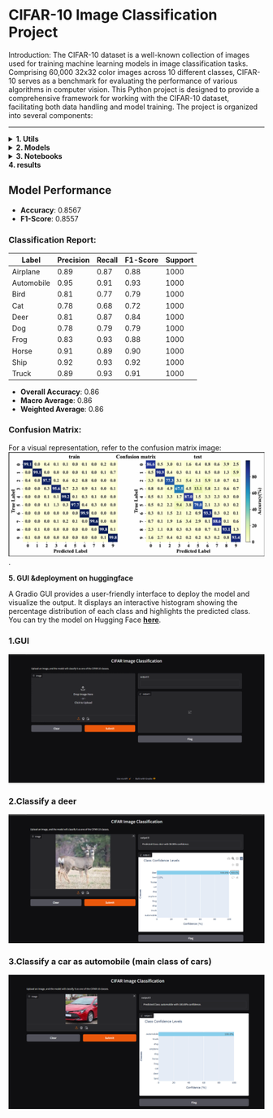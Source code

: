 # CIFAR-10 Image Classification Project

Introduction:
The CIFAR-10 dataset is a well-known collection of images used for training machine learning models in image classification tasks. Comprising 60,000 32x32 color images across 10 different classes, CIFAR-10 serves as a benchmark for evaluating the performance of various algorithms in computer vision.
This Python project is designed to provide a comprehensive framework for working with the CIFAR-10 dataset, facilitating both data handling and model training. The project is organized into several components:

---

<details>

<summary><strong>1. Utils</strong></summary>


<details>

<summary><strong>download_handle_data.py</strong></summary>


This file contains functions for downloading and extracting CIFAR-10 dataset files.



## Functions

### `download_data(url)`
Downloads a `.tar.gz` file from a given URL and saves it locally.

- **Parameters**:
  - `url` (str): URL of the file to download.

- **Process**:
  - Checks if the `data` directory and the `.tar.gz` file already exist.
  - Downloads the file if it doesn't exist.

---

### `extract_cifar10_data(directory)`
Extracts the contents of the downloaded `.tar.gz` file into the specified directory.

- **Parameters**:
  - `directory` (str): Path to extract the contents of the `.tar.gz` file.

- **Process**:
  - Verifies the `.tar.gz` file exists.
  - Extracts the file into the provided directory.

---

## Class: `ConvertDataToImages`

This class handles the conversion of CIFAR-10 dataset batches from binary format to image files, organized into directories based on labels.

### Attributes:
- `labels_dict` (dict): Maps label indices to label names.
- `batch_data` (list): Holds image data for a batch.
- `batch_labels` (list): Holds the labels for images.
- `batch_filenames` (list): Holds filenames of images.
- `labels_names` (list): Stores label names from metadata.

---

### `__init__()`
Initializes the class with empty attributes for labels, data, and filenames.

---

### `load_label_names(meta_file_path)`
Loads the label names from a metadata file.

- **Parameters**:
  - `meta_file_path` (str): Path to the metadata file.

---

### `create_images_folder()`
Creates a directory structure for saving images based on their labels.

- **Process**:
  - Creates an `images` directory with subdirectories named after labels.

---

### `create_image_labels_to_string()`
Creates a dictionary mapping label indices to label names.

---

### `load_batch(file_path)`
Loads a batch of CIFAR-10 data.

- **Parameters**:
  - `file_path` (str): Path to the CIFAR-10 batch file.

---

### `convert_data_to_images(names_paths, end_file)`
Converts image data to images and saves them to the disk.

- **Parameters**:
  - `names_paths` (str): Path to save image names and labels.
  - `end_file` (int): Format indicator for saving labels.

---

### `run(batch_paths, names_paths, end_file)`
Executes the full conversion process: loads data, creates directories, and saves images.

- **Parameters**:
  - `batch_paths` (str): Path to the CIFAR-10 batch file.
  - `names_paths` (str): Path to save image names and labels.
  - `end_file` (int): Format indicator for saving labels.

- **Returns**:
  - `dict`: Mapping of label indices to label names.


---
</details>

<details>
<summary><strong>load_patchs.py</strong></summary>


This file defines functions for model creation, training, evaluation, and prediction using TensorFlow/Keras. It includes several deep learning models (custom CNN, MobileNetV2, VGG16), custom F1 score metric, and utilities for training multiple models and predicting using a trained model. 




## Functions:

### `load_paths_labels(path)`
Loads image paths and corresponding labels from a specified text file.

- **Parameters**:
  - `path` (str): File path to the text file containing image paths and labels.
- **Returns**:
  - `paths_labels` (list): List of image paths and labels.

---

### `handle_images_path_and_labels(paths_labels)`
Processes the paths and labels, generating a list of image paths and corresponding labels.

- **Parameters**:
  - `paths_labels` (list): List of image names and labels.
- **Returns**:
  - `paths` (list): List of processed image paths.
  - `labels` (list): List of corresponding image labels.

---

### `get_patch(paths, labels, patch_size)`
Yields patches of image paths and their labels based on the patch size.

- **Parameters**:
  - `paths` (list): List of image paths.
  - `labels` (list): List of corresponding image labels.
  - `patch_size` (int): The size of the patches to divide the data into.
- **Yields**:
  - Tuple of image paths and labels for each patch.

---

### `load_images_patch(paths)`
Loads a batch of images from the given list of paths and converts them to NumPy arrays.

- **Parameters**:
  - `paths` (list): List of image paths to load.
- **Returns**:
  - `images` (np.array): Array of loaded images.

---

### `read_image_labels(path, patch_size, image_shape)`
Reads image names and labels, then generates and preprocesses image patches in a TensorFlow dataset format.

- **Parameters**:
  - `path` (str): File path to the text file containing image paths and labels.
  - `patch_size` (int): The size of the patches to load.
  - `image_shape` (tuple): Shape of the images (height, width).
- **Returns**:
  - `dataset` (tf.data.Dataset): Preprocessed TensorFlow dataset ready for training.

---

### `extract_labels(dataset)`
Extracts labels and images from the TensorFlow dataset.

- **Parameters**:
  - `dataset` (tf.data.Dataset): The TensorFlow dataset containing images and labels.
- **Returns**:
  - `images` (np.array): Array of images from the dataset.
  - `labels` (np.array): Array of corresponding labels from the dataset.

---
</details>



<details>

<summary><strong>model_training_testing.py</strong></summary>


This file defines functions for model creation, training, evaluation, and prediction using TensorFlow/Keras. It includes several deep learning models (custom CNN, MobileNetV2, VGG16), custom F1 score metric, and utilities for training multiple models and predicting using a trained model. 

---

## Functions:

### `custom_f1_score(y_true, y_pred)`
Custom function for calculating F1 score using Keras backend operations. It rounds predictions, calculates precision and recall, and then computes the F1 score.

- **Parameters**:
  - `y_true`: Ground truth labels.
  - `y_pred`: Predicted labels.
- **Returns**:
  - `f1`: The computed F1 score.

---

### `train_and_evaluate_models(models_list, train_dataset, validation_dataset, epochs, batch_size, final_model, l_r=.001, mome=.9)`
Trains a list of models and evaluates their performance on a validation dataset. Optionally returns the best-performing model.

- **Parameters**:
  - `models_list` (list): List of Keras models to be trained.
  - `train_dataset` (tf.data.Dataset): Dataset for training.
  - `validation_dataset` (tf.data.Dataset): Dataset for validation.
  - `epochs` (int): Number of epochs.
  - `batch_size` (int): Batch size.
  - `final_model` (bool): Whether to return the best model.
  - `l_r` (float): Learning rate (default is 0.001).
  - `mome` (float): Momentum (default is 0.9).
- **Returns**:
  - If `final_model` is `True`: Returns the best trained model and training history.
  - Else: Returns a dictionary with model names and their validation accuracy.

---

### `predict(prediction_model, test_dataset)`
Makes predictions using a trained model and evaluates performance using accuracy and F1 score.

- **Parameters**:
  - `prediction_model`: Trained model to use for prediction.
  - `test_dataset` (tf.data.Dataset): Test dataset.
- **Returns**:
  - `model_acc` (float): Accuracy score.
  - `model_f1` (float): F1 score.
  - `predictions` (np.array): Predicted labels.
  - `labels` (np.array): True labels.

---

## Model Definitions:

### `model_1()`
Defines a custom Convolutional Neural Network (CNN) with several Conv2D, MaxPooling, Dropout, and Dense layers. The final layer has 10 outputs for classification.

- **Returns**:
  - `model` (tf.keras.Model): A compiled CNN model.

---

### `model_2(image_shape, class_len=10)`
Defines a model based on the pre-trained MobileNetV2. The model uses transfer learning with a custom classification head.

- **Parameters**:
  - `image_shape` (tuple): Input image shape.
  - `class_len` (int): Number of output classes (default is 10).
- **Returns**:
  - `clf` (tf.keras.Model): A compiled MobileNetV2 model with custom layers.

---

### `model_3(image_shape, class_len=10)`
Defines a model based on the pre-trained VGG16. Similar to `model_2`, this uses transfer learning with a custom classification head.

- **Parameters**:
  - `image_shape` (tuple): Input image shape.
  - `class_len` (int): Number of output classes (default is 10).
- **Returns**:
  - `clf` (tf.keras.Model): A compiled VGG16 model with custom layers.
</details>

<details>

<summary><strong>plotting.py</strong></summary>
## Summary of Functions

1. **show_images(images_patch, labels)**
   - **Purpose**: Displays a grid of images with corresponding labels.
   - **Parameters**:
     - `images_patch`: A collection of image arrays to display.
     - `labels`: Labels corresponding to each image in `images_patch`.
   - **Functionality**:
     - The function calculates the number of images per row and column, creates a grid, resizes images, and displays them with the class labels as titles.

2. **plot_accuracy(epoch, history, string="Validation")**
   - **Purpose**: Plots the accuracy and loss for both training and validation over epochs.
   - **Parameters**:
     - `epoch`: Total number of epochs.
     - `history`: History object returned by the model training process.
     - `string`: Custom label for the validation metrics.
   - **Functionality**:
     - Generates two plots: one for accuracy and one for loss, showing the metrics for training and validation data over time.

3. **plot_combined_confusion_heat_map(y_train_act, y_train_pred, y_test_act, y_test_pred, str6="")**
   - **Purpose**: Generates side-by-side confusion matrix heatmaps for training and test datasets.
   - **Parameters**:
     - `y_train_act`: Actual labels for the training set.
     - `y_train_pred`: Predicted labels for the training set.
     - `y_test_act`: Actual labels for the test set.
     - `y_test_pred`: Predicted labels for the test set.
     - `str6`: A custom string for labeling.
   - **Functionality**:
     - Produces two heatmaps showing normalized confusion matrices for both training and test datasets, and saves the plot as a PDF.

</details>


</details>

<details> 
<summary><strong> 2. Models </strong></summary>


### Model Outputs and Results

This folder contains the output models and results from the training process, both in **H5** and **Keras** formats, which can be loaded when needed. 

We trained three models, but the best-performing model is **Model 1**.

### Model Architecture Overview

#### **Model 1: Convolutional Neural Network (CNN)**

A deep convolutional neural network that incorporates several convolutional layers, batch normalization, and dropout for regularization.

- **Architecture**:
- Input (32x32x3)
- Conv2D (32 filters, 3x3, ReLU) 
- BatchNormalization
- Conv2D (32 filters, 3x3, ReLU) 
- BatchNormalization ↓ MaxPool2D (2x2) 
- Dropout (20%) ↓ Conv2D (64 filters, 3x3, ReLU) 
- BatchNormalization 
- Conv2D (64 filters, 3x3, ReLU) 
- BatchNormalization 
- MaxPool2D (2x2) 
- Dropout (30%) 
- Conv2D (128 filters, 3x3, ReLU) 
- BatchNormalization 
- Conv2D (128 filters, 3x3, ReLU)
- BatchNormalization
- MaxPool2D (2x2) 
- Dropout (40%) 
- Flatten 
- Dense (128, ReLU) 
- BatchNormalization 
- Dropout (50%) 
- Output (10 classes, Softmax)


---

**Model 2: MobileNetV2**
A lightweight model that leverages depthwise separable convolutions to minimize the number of parameters while maintaining performance.

- Input (32x32x3)

- MobileNetV2 (pre-trained on ImageNet)

- GlobalAveragePooling2D

- Dense (512, ReLU)

- Output (10 classes, Softmax)


---

**Model 3: VGG16**
A classic deep learning model known for its simplicity and depth, which has shown great performance in various tasks.

architecture:

- Input (32x32x3)
- VGG16 (pre-trained on ImageNet)
- GlobalAveragePooling2D
- Output (10 classes, Softmax)



</details>





<details> <summary><strong>3. Notebooks</strong></summary>  

1. **`download_handle_data`**: Handles downloading and extracting the CIFAR-10 dataset into images using the utility scripts.
2. **`train_test_data`**: Used for training the models, selecting the best-performing one, testing, and generating coverage reports. </details>


<summary><strong>4. results</strong></summary>

## Model Performance

- **Accuracy**: 0.8567  
- **F1-Score**: 0.8557  

### Classification Report:
| Label      | Precision | Recall  | F1-Score | Support |
|------------|-----------|---------|----------|---------|
| Airplane   | 0.89      | 0.87    | 0.88     | 1000    |
| Automobile | 0.95      | 0.91    | 0.93     | 1000    |
| Bird       | 0.81      | 0.77    | 0.79     | 1000    |
| Cat        | 0.78      | 0.68    | 0.72     | 1000    |
| Deer       | 0.81      | 0.87    | 0.84     | 1000    |
| Dog        | 0.78      | 0.79    | 0.79     | 1000    |
| Frog       | 0.83      | 0.93    | 0.88     | 1000    |
| Horse      | 0.91      | 0.89    | 0.90     | 1000    |
| Ship       | 0.92      | 0.93    | 0.92     | 1000    |
| Truck      | 0.89      | 0.93    | 0.91     | 1000    |

- **Overall Accuracy**: 0.86  
- **Macro Average**: 0.86  
- **Weighted Average**: 0.86  


### Confusion Matrix:

For a visual representation, refer to the confusion matrix image: ![here](images/4.png).




<strong>5. GUI &deployment on huggingface</strong>

A Gradio GUI provides a user-friendly interface to deploy the model and visualize the output. It displays an interactive histogram showing the percentage distribution of each class and highlights the predicted class. You can try the model on Hugging Face [**here**](https://huggingface.co/spaces/abdulrahman245/CIFAR-10).

### 1.GUI 
![GUI](images/1.png)

### 2.Classify a deer
![Classify a deer](images/2.png)

### 3.Classify a car as automobile (main class of cars)
![Classify a car as automobile](images/3.png)


</details>





